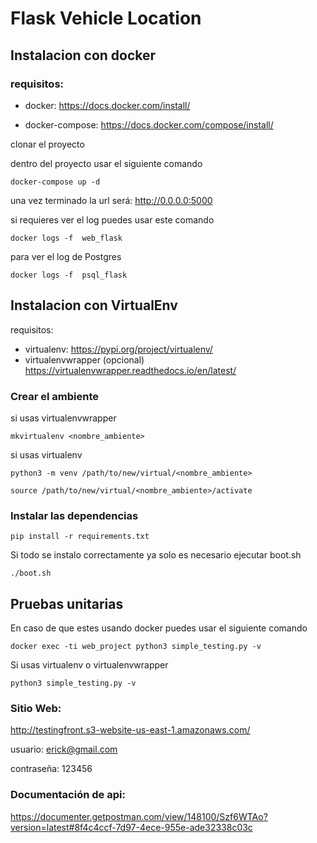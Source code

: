 # Flask Vehicle Location

## **Instalacion con docker**

### requisitos:
- docker: https://docs.docker.com/install/

- docker-compose: https://docs.docker.com/compose/install/

clonar el proyecto

dentro del proyecto usar el siguiente comando

`docker-compose up -d`

una vez terminado la url será: http://0.0.0.0:5000

si requieres ver el log puedes usar este comando

`docker logs -f  web_flask`

para ver el log de Postgres

`docker logs -f  psql_flask`

## **Instalacion con VirtualEnv**

requisitos:

- virtualenv: https://pypi.org/project/virtualenv/
- virtualenvwrapper (opcional) https://virtualenvwrapper.readthedocs.io/en/latest/


### Crear el ambiente

si usas virtualenvwrapper 

`mkvirtualenv <nombre_ambiente>`

si usas virtualenv

`python3 -m venv /path/to/new/virtual/<nombre_ambiente>`


`source /path/to/new/virtual/<nombre_ambiente>/activate`

### Instalar las dependencias


`pip install -r requirements.txt`

Si todo se instalo correctamente ya solo es necesario ejecutar boot.sh

`./boot.sh`

## Pruebas unitarias

En caso de que estes usando docker 
puedes usar el siguiente comando

`docker exec -ti web_project python3 simple_testing.py -v`

Si usas virtualenv o virtualenvwrapper

`python3 simple_testing.py -v`


### Sitio Web:

http://testingfront.s3-website-us-east-1.amazonaws.com/

usuario: erick@gmail.com

contraseña: 123456

### Documentación de api:

https://documenter.getpostman.com/view/148100/Szf6WTAo?version=latest#8f4c4ccf-7d97-4ece-955e-ade32338c03c
